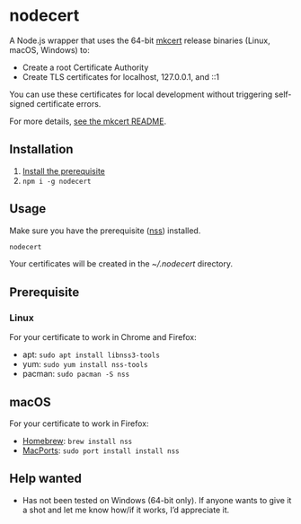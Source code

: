 # nodecert

A Node.js wrapper that uses the 64-bit [mkcert](https://github.com/FiloSottile/mkcert/) release binaries (Linux, macOS, Windows) to:

  * Create a root Certificate Authority
  * Create TLS certificates for localhost, 127.0.0.1, and ::1

You can use these certificates for local development without triggering self-signed certificate errors.

For more details, [see the mkcert README](https://github.com/FiloSottile/mkcert/blob/master/README.md).

## Installation

1. [Install the prerequisite](#prerequisite)
2. `npm i -g nodecert`

## Usage

Make sure you have the prerequisite ([nss](https://developer.mozilla.org/en-US/docs/Mozilla/Projects/NSS/tools/NSS_Tools_certutil)) installed.

```sh
nodecert
```

Your certificates will be created in the _~/.nodecert_ directory.

## Prerequisite

### Linux

For your certificate to work in Chrome and Firefox:

* apt: `sudo apt install libnss3-tools`
* yum: `sudo yum install nss-tools`
* pacman: `sudo pacman -S nss`

## macOS

For your certificate to work in Firefox:

  * [Homebrew](https://brew.sh/): `brew install nss`
  * [MacPorts](https://www.macports.org/): `sudo port install install nss`

## Help wanted

* Has not been tested on Windows (64-bit only). If anyone wants to give it a shot and let me know how/if it works, I’d appreciate it.
